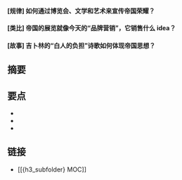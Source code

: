 #### [规律] 如何通过博览会、文学和艺术来宣传帝国荣耀？


#### [类比] 帝国的展览就像今天的“品牌营销”，它销售什么 idea？


#### [故事] 吉卜林的“白人的负担”诗歌如何体现帝国思想？


## 摘要


## 要点

- 
- 
- 

## 链接

- [[{h3_subfolder} MOC]]
